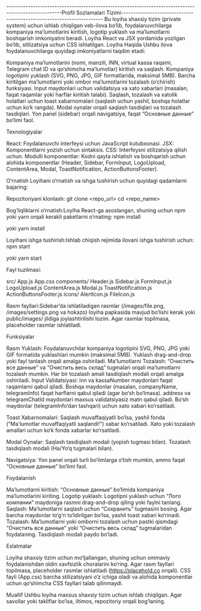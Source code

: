 -----------------------------------------------------------------------------------------------------Profil Sozlamalari Tizimi----------------------------------------------------------------------
Bu loyiha shaxsiy tizim (private system) uchun ishlab chiqilgan veb-ilova bo‘lib, foydalanuvchilarga kompaniya ma’lumotlarini kiritish, logotip yuklash va ma’lumotlarni boshqarish imkoniyatini beradi. Loyiha React va JSX yordamida yozilgan bo‘lib, stilizatsiya uchun CSS ishlatilgan.
Loyiha Haqida
Ushbu ilova foydalanuvchilarga quyidagi imkoniyatlarni taqdim etadi:

Kompaniya ma’lumotlarini (nomi, manzili, INN, virtual kassa raqami, Telegram chat ID va qo‘shimcha ma’lumotlar) kiritish va saqlash.
Kompaniya logotipini yuklash (SVG, PNG, JPG, GIF formatlarida, maksimal 5MB).
Barcha kiritilgan ma’lumotlarni yoki ombor ma’lumotlarini tozalash (o‘chirish) funksiyasi.
Input maydonlari uchun validatsiya va xato xabarlari (masalan, faqat raqamlar yoki harflar kiritish talabi).
Saqlash, tozalash va xatolik holatlari uchun toast xabarnomalari (saqlash uchun yashil, boshqa holatlar uchun ko‘k rangda).
Modal oynalar orqali saqlash tasdiqlari va tozalash tasdiqlari.
Yon panel (sidebar) orqali navigatsiya, faqat “Основные данные” bo‘limi faol.

Texnologiyalar

React: Foydalanuvchi interfeysi uchun JavaScript kutubxonasi.
JSX: Komponentlarni yozish uchun sintaksis.
CSS: Interfeysni stilizatsiya qilish uchun.
Modulli komponentlar: Kodni qayta ishlatish va boshqarish uchun alohida komponentlar (Header, Sidebar, FormInput, LogoUpload, ContentArea, Modal, ToastNotification, ActionButtonsFooter).

O‘rnatish
Loyihani o‘rnatish va ishga tushirish uchun quyidagi qadamlarni bajaring:

Repozitoriyani klonlash:
git clone <repo_url>
cd <repo_name>


Bog‘liqliklarni o‘rnatish:Loyiha React-ga asoslangan, shuning uchun npm yoki yarn orqali kerakli paketlarni o‘rnating:
npm install

yoki
yarn install


Loyihani ishga tushirish:Ishlab chiqish rejimida ilovani ishga tushirish uchun:
npm start

yoki
yarn start


Fayl tuzilmasi:


src/
  App.js
  App.css
  components/
    Header.js
    Sidebar.js
    FormInput.js
    LogoUpload.js
    ContentArea.js
    Modal.js
    ToastNotification.js
    ActionButtonsFooter.js
  icons/
    AlertIcon.js
    FileIcon.js


Rasm fayllari:Sidebar’da ishlatiladigan rasmlar (/images/file.png, /images/settings.png va hokazo) loyiha papkasida mavjud bo‘lishi kerak yoki public/images/ jildiga joylashtirilishi lozim. Agar rasmlar topilmasa, placeholder rasmlar ishlatiladi.


Funksiyalar

Rasm Yuklash: Foydalanuvchilar kompaniya logotipini SVG, PNG, JPG yoki GIF formatida yuklashlari mumkin (maksimal 5MB). Yuklash drag-and-drop yoki fayl tanlash orqali amalga oshiriladi.
Ma’lumotlarni Tozalash: “Oчистить все данные” va “Oчистить весь склад” tugmalari orqali ma’lumotlarni tozalash mumkin. Har bir tozalash amali tasdiqlash modali orqali amalga oshiriladi.
Input Validatsiyasi: 
inn va kassaNumber maydonlari faqat raqamlarni qabul qiladi.
Boshqa maydonlar (masalan, companyName, telegramInfo) faqat harflarni qabul qiladi (agar bo‘sh bo‘lmasa).
address va telegramChatId maydonlari maxsus validatsiyasiz matn qabul qiladi.
Bo‘sh maydonlar (telegramInfo’dan tashqari) uchun xato xabari ko‘rsatiladi.


Toast Xabarnomalari: 
Saqlash muvaffaqiyatli bo‘lsa, yashil fonda (“Ma'lumotlar muvaffaqiyatli saqlandi!”) xabar ko‘rsatiladi.
Xato yoki tozalash amallari uchun ko‘k fonda xabarlar ko‘rsatiladi.


Modal Oynalar: 
Saqlash tasdiqlash modali (yopish tugmasi bilan).
Tozalash tasdiqlash modali (Ha/Yo‘q tugmalari bilan).


Navigatsiya: Yon panel orqali turli bo‘limlarga o‘tish mumkin, ammo faqat “Основные данные” bo‘limi faol.

Foydalanish

Ma’lumotlarni kiritish: “Основные данные” bo‘limida kompaniya ma’lumotlarini kiriting.
Logotip yuklash: Logotipni yuklash uchun “Лого компании” maydoniga rasmni drag-and-drop qiling yoki faylni tanlang.
Saqlash: Ma’lumotlarni saqlash uchun “Сохранить” tugmasini bosing. Agar barcha maydonlar to‘g‘ri to‘ldirilgan bo‘lsa, yashil toast xabari ko‘rinadi.
Tozalash: Ma’lumotlarni yoki omborni tozalash uchun pastki qismdagi “Очистить все данные” yoki “Очистить весь склад” tugmalaridan foydalaning. Tasdiqlash modali paydo bo‘ladi.

Eslatmalar

Loyiha shaxsiy tizim uchun mo‘ljallangan, shuning uchun ommaviy foydalanishdan oldin xavfsizlik choralarini ko‘ring.
Agar rasm fayllari topilmasa, placeholder rasmlar ishlatiladi (https://placehold.co orqali).
CSS fayli (App.css) barcha stilizatsiyani o‘z ichiga oladi va alohida komponentlar uchun qo‘shimcha CSS fayllari talab qilinmaydi.

Muallif
Ushbu loyiha maxsus shaxsiy tizim uchun ishlab chiqilgan. Agar savollar yoki takliflar bo‘lsa, iltimos, repozitoriy orqali bog‘laning.

